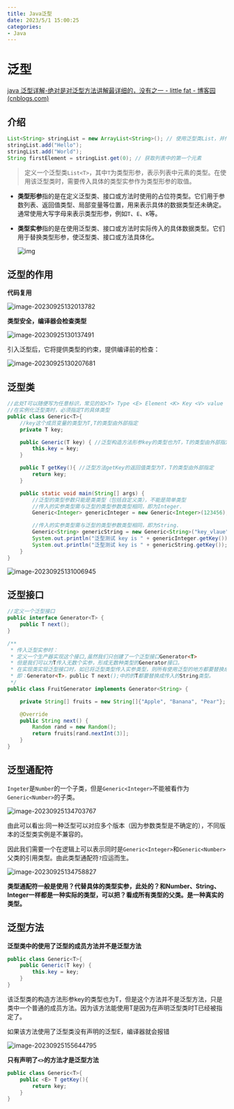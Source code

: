 ```yaml
---
title: Java泛型
date: 2023/5/1 15:00:25
categories:
- Java
---
```


# 泛型

[java 泛型详解-绝对是对泛型方法讲解最详细的，没有之一 - little fat - 博客园 (cnblogs.com)](https://www.cnblogs.com/coprince/p/8603492.html)

## 介绍

```java
List<String> stringList = new ArrayList<String>(); // 使用泛型类List，并传入String类型实参
stringList.add("Hello");
stringList.add("World");
String firstElement = stringList.get(0); // 获取列表中的第一个元素
```

> 定义一个泛型类`List<T>`，其中`T`为类型形参，表示列表中元素的类型。在使用该泛型类时，需要传入具体的类型实参作为类型形参的取值。

- **类型形参**指的是在定义泛型类、接口或方法时使用的占位符类型。它们用于参数列表、返回值类型、局部变量等位置，用来表示具体的数据类型还未确定。通常使用大写字母来表示类型形参，例如`T`、`E`、`K`等。

- **类型实参**指的是在使用泛型类、接口或方法时实际传入的具体数据类型。它们用于替换类型形参，使泛型类、接口或方法具体化。

  ![img](../images/java.lang.png?lastModify=1695619823)





## 泛型的作用

**代码复用**

![image-20230925132013782](../images/image-20230925132013782.png)



**类型安全，编译器会检查类型**

![image-20230925130137491](../images/image-20230925130137491.png)

引入泛型后，它将提供类型的约束，提供编译前的检查：

![image-20230925130207681](../images/image-20230925130207681.png)





## 泛型类

```java
//此处T可以随便写为任意标识，常见的如<T> Type <E> Element <K> Key <V> value
//在实例化泛型类时，必须指定T的具体类型
public class Generic<T>{
    //key这个成员变量的类型为T,T的类型由外部指定
    private T key;

    public Generic(T key) { //泛型构造方法形参key的类型也为T，T的类型由外部指定
        this.key = key;
    }

    public T getKey(){ //泛型方法getKey的返回值类型为T，T的类型由外部指定
        return key;
    }

    public static void main(String[] args) {
        //泛型的类型参数只能是类类型（包括自定义类），不能是简单类型
		//传入的实参类型需与泛型的类型参数类型相同，即为Integer.
        Generic<Integer> genericInteger = new Generic<Integer>(123456);

		//传入的实参类型需与泛型的类型参数类型相同，即为String.
        Generic<String> genericString = new Generic<String>("key_vlaue");
        System.out.println("泛型测试 key is " + genericInteger.getKey());
        System.out.println("泛型测试 key is " + genericString.getKey());
    }
}
```

![image-20230925131006945](../images/image-20230925131006945.png)



## 泛型接口

```java
//定义一个泛型接口
public interface Generator<T> {
    public T next();
}
```

```java
/**
 * 传入泛型实参时：
 * 定义一个生产器实现这个接口,虽然我们只创建了一个泛型接口Generator<T>
 * 但是我们可以为T传入无数个实参，形成无数种类型的Generator接口。
 * 在实现类实现泛型接口时，如已将泛型类型传入实参类型，则所有使用泛型的地方都要替换成传入的实参类型
 * 即：Generator<T>，public T next();中的的T都要替换成传入的String类型。
 */
public class FruitGenerator implements Generator<String> {

    private String[] fruits = new String[]{"Apple", "Banana", "Pear"};

    @Override
    public String next() {
        Random rand = new Random();
        return fruits[rand.nextInt(3)];
    }
}
```



## 泛型通配符

`Ingeter`是`Number`的一个子类，但是`Generic<Integer>`不能被看作为`Generic<Number>`的子类。

![image-20230925134703767](../images/image-20230925134703767.png)

由此可以看出:同一种泛型可以对应多个版本（因为参数类型是不确定的），不同版本的泛型类实例是不兼容的。

因此我们需要一个在逻辑上可以表示同时是`Generic<Integer>`和`Generic<Number>`父类的引用类型。由此类型通配符`?`应运而生。

![image-20230925134758827](../images/image-20230925134758827.png)

**类型通配符一般是使用？代替具体的类型实参，此处的？和Number、String、Integer一样都是一种实际的类型，可以把？看成所有类型的父类。是一种真实的类型。**



## 泛型方法

**泛型类中的使用了泛型的成员方法并不是泛型方法**

```java
public class Generic<T>{
    public Generic(T key) {
        this.key = key;
    }
}
```

该泛型类的构造方法形参key的类型也为T，但是这个方法并不是泛型方法，只是类中一个普通的成员方法。因为该方法能使用T是因为在声明泛型类时T已经被指定了。

如果该方法使用了泛型类没有声明的泛型E，编译器就会报错

![image-20230925155644795](../images/image-20230925155644795.png)

**只有声明了`<>`的方法才是泛型方法**

```java
public class Generic<T>{
    public <E> T getKey(){
        return key;
    }
}
```

